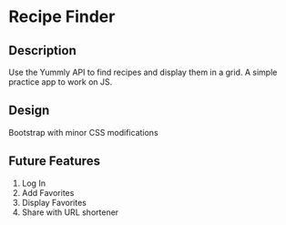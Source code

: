 # Recipe Finder

## Description

Use the Yummly API to find recipes and display them in a grid. A simple practice app to work on JS.

## Design

Bootstrap with minor CSS modifications

## Future Features

 1. Log In 
 2. Add Favorites
 3. Display Favorites
 4. Share with URL shortener
